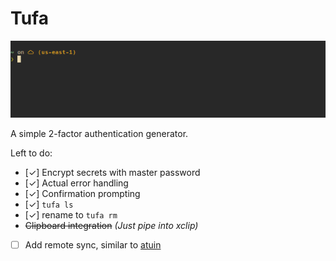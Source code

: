 # Tufa
![Demo](./tufa.gif)

A simple 2-factor authentication generator.

Left to do:
- [✓] Encrypt secrets with master password
- [✓] Actual error handling
- [✓] Confirmation prompting
- [✓] `tufa ls`
- [✓] rename to `tufa rm`
- ~~Clipboard integration~~ _(Just pipe into xclip)_
- [ ] Add remote sync, similar to [atuin](https://github.com/ellie/atuin)
